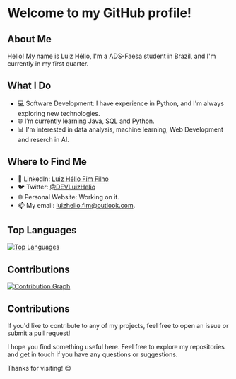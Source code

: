 # Welcome to my GitHub profile!

## About Me 
Hello! My name is Luiz Hélio, I'm a ADS-Faesa student in Brazil, and I'm currently in my first quarter.

## What I Do
- 💻 Software Development: I have experience in Python, and I'm always exploring new technologies.
- 🌐 I’m currently learning Java, SQL and Python.
- 📊 I'm interested in data analysis, machine learning, Web Development and reserch in AI.

## Where to Find Me
- 💼 LinkedIn: [Luiz Hélio Fim Filho](https://www.linkedin.com/in/luiz-h%C3%A9lio-fim-filho-24453528b)
- 🐦 Twitter: [@DEVLuizHelio](https://twitter.com/DevLuizHelio)
- 🌐 Personal Website: Working on it.
- 📫 My email: luizhelio.fim@outlook.com.

## Top Languages
[![Top Languages](https://github-readme-stats.vercel.app/api/top-langs/?username=LuizHelio-Fim&layout=compact&theme=dark)](https://github.com/LuizHelio-Fim)

## Contributions
[![Contribution Graph](https://github-readme-streak-stats.herokuapp.com/?user=LuizHelio-Fim&theme=dark)](https://github.com/LuizHelio-Fim)

## Contributions
If you'd like to contribute to any of my projects, feel free to open an issue or submit a pull request!

I hope you find something useful here. Feel free to explore my repositories and get in touch if you have any questions or suggestions.

Thanks for visiting! 😊
